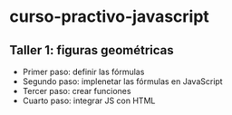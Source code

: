 # curso-practivo-javascript

## Taller 1: figuras geométricas

- Primer paso: definir las fórmulas
- Segundo paso: implenetar las fórmulas en JavaScript
- Tercer paso: crear funciones
- Cuarto paso: integrar JS con HTML

